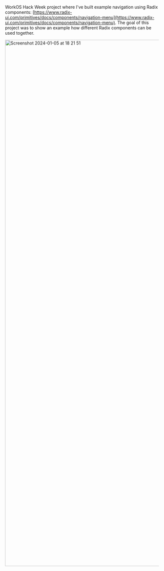 WorkOS Hack Week project where I've built example navigation using Radix components: [https://www.radix-ui.com/primitives/docs/components/navigation-menu](https://www.radix-ui.com/primitives/docs/components/navigation-menu). The goal of this project was to show an example how different Radix components can be used together. 

<img width="1724" alt="Screenshot 2024-01-05 at 18 21 51" src="https://github.com/edignot/hack-week-radix-nav-2/assets/57964291/a68e9aa2-b14d-41f9-b2a0-d2b032561f36">

